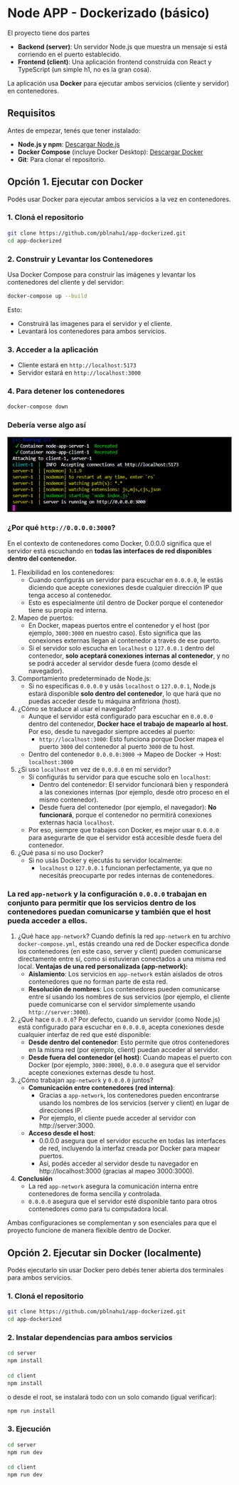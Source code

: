 # Node APP - Dockerizado (básico)

El proyecto tiene dos partes
- **Backend (server)**: Un servidor Node.js que muestra un mensaje si está corriendo en el puerto establecido.
- **Frontend (client)**: Una aplicación frontend construida con React y TypeScript (un simple h1, no es la gran cosa).

La aplicación usa **Docker** para ejecutar ambos servicios (cliente y servidor) en contenedores.

## Requisitos

Antes de empezar, tenés que tener instalado:
- **Node.js y npm**: [Descargar Node.js](https://nodejs.org/)
- **Docker Compose** (incluye Docker Desktop): [Descargar Docker](http://www.docker.com/products/docker-desktop)
- **Git**: Para clonar el repositorio.

## Opción 1. Ejecutar con Docker

Podés usar Docker para ejecutar ambos servicios a la vez en contenedores.

### 1. Cloná el repositorio
```bash
git clone https://github.com/pblnahu1/app-dockerized.git
cd app-dockerized
```

### 2. Construir y Levantar los Contenedores
Usa Docker Compose para construir las imágenes y levantar los contenedores del cliente y del servidor:
```bash
docker-compose up --build
```
Esto:
- Construirá las imagenes para el servidor y el cliente.
- Levantará los contenedores para ambos servicios.

### 3. Acceder a la aplicación
- Cliente estará en `http://localhost:5173`
- Servidor estará en `http://localhost:3000`

### 4. Para detener los contenedores
```bash
docker-compose down
```

### Debería verse algo así
![Salida que debería verse en la terminal luego de ejecutar los comandos de Docker](ejecucion.png)

### ¿Por qué `http://0.0.0.0:3000`?
En el contexto de contenedores como Docker, 0.0.0.0 significa que el servidor está escuchando en **todas las interfaces de red disponibles dentro del contenedor.**
1. Flexibilidad en los contenedores:
    - Cuando configurás un servidor para escuchar en `0.0.0.0`, le estás diciendo que acepte conexiones desde cualquier dirección IP que tenga acceso al contenedor.
    - Esto es especialmente útil dentro de Docker porque el contenedor tiene su propia red interna.
2. Mapeo de puertos:
    - En Docker, mapeas puertos entre el contenedor y el host (por ejemplo, `3000:3000` en nuestro caso). Esto significa que las conexiones externas llegan al contenedor a través de ese puerto.
    - Si el servidor solo escucha en `localhost` o `127.0.0.1` dentro del contenedor, **solo aceptará conexiones internas al contenedor**, y no se podrá acceder al servidor desde fuera (como desde el navegador).
3. Comportamiento predeterminado de Node.js:
    - Si no especificas `0.0.0.0` y usás `localhost` o `127.0.0.1`, Node.js estará disponible **solo dentro del contenedor**, lo que hará que no puedas acceder desde tu máquina anfitriona (host).
4. ¿Cómo se traduce al usar el navegador?
    - Aunque el servidor está configurado para escuchar en `0.0.0.0` dentro del contenedor, **Docker hace el trabajo de mapearlo al host.** Por eso, desde tu navegador siempre accedes al puerto:
        - `http://localhost:3000`: Esto funciona porque Docker mapea el puerto `3000` del contenedor al puerto `3000` de tu host.
    - Dentro del contenedor `0.0.0.0:3000` -> Mapeo de Docker -> Host: `localhost:3000`
5. ¿Si uso `localhost` en vez de `0.0.0.0` en mi servidor?
    - Si configurás tu servidor para que escuche solo en `localhost`:
        - Dentro del contenedor: El servidor funcionará bien y responderá a las conexiones internas (por ejemplo, desde otro proceso en el mismo contenedor).
        - Desde fuera del contenedor (por ejemplo, el navegador): **No funcionará**, porque el contenedor no permitirá conexiones externas hacia `localhost`.
    - Por eso, siempre que trabajes con Docker, es mejor usar `0.0.0.0` para asegurarte de que el servidor está accesible desde fuera del contenedor.
6. ¿Qué pasa si no uso Docker?
    - Si no usás Docker y ejecutás tu servidor localmente:
        - `localhost` o `127.0.0.1` funcionan perfectamente, ya que no necesitás preocuparte por redes internas de contenedores.

### La red `app-network` y la configuración `0.0.0.0` trabajan en conjunto para permitir que los servicios dentro de los contenedores puedan comunicarse y también que el host pueda acceder a ellos.

1. ¿Qué hace `app-network`?
Cuando definís la red `app-network` en tu archivo `docker-compose.yml`, estás creando una red de Docker específica donde los contenedores (en este caso, server y client) pueden comunicarse directamente entre sí, como si estuvieran conectados a una misma red local.
**Ventajas de una red personalizada (app-network):**
    - **Aislamiento**: Los servicios en `app-network` están aislados de otros contenedores que no forman parte de esta red.
    - **Resolución de nombres**: Los contenedores pueden comunicarse entre sí usando los nombres de sus servicios (por ejemplo, el cliente puede comunicarse con el servidor simplemente usando `http://server:3000`).
2. ¿Qué hace `0.0.0.0`?
Por defecto, cuando un servidor (como Node.js) está configurado para escuchar en `0.0.0.0`, acepta conexiones desde cualquier interfaz de red que esté disponible:
    - **Desde dentro del contenedor**: Esto permite que otros contenedores en la misma red (por ejemplo, client) puedan acceder al servidor.
    - **Desde fuera del contenedor (el host)**: Cuando mapeas el puerto con Docker (por ejemplo, `3000:3000`), `0.0.0.0` asegura que el servidor acepte conexiones externas desde tu host.
3. ¿Cómo trabajan `app-network` y `0.0.0.0` juntos?
    - **Comunicación entre contenedores (red interna)**:
        - Gracias a `app-network`, los contenedores pueden encontrarse usando los nombres de los servicios (server y client) en lugar de direcciones IP.
        - Por ejemplo, el cliente puede acceder al servidor con http://server:3000.
    - **Acceso desde el host**:
        - 0.0.0.0 asegura que el servidor escuche en todas las interfaces de red, incluyendo la interfaz creada por Docker para mapear puertos.
        - Así, podés acceder al servidor desde tu navegador en http://localhost:3000 (gracias al mapeo 3000:3000).
4. **Conclusión**
    - La red `app-network` asegura la comunicación interna entre contenedores de forma sencilla y controlada.
    - `0.0.0.0` asegura que el servidor esté disponible tanto para otros contenedores como para tu computadora local.

Ambas configuraciones se complementan y son esenciales para que el proyecto funcione de manera flexible dentro de Docker.


## Opción 2. Ejecutar sin Docker (localmente)
Podés ejecutarlo sin usar Docker pero debés tener abierta dos terminales para ambos servicios.

### 1. Cloná el repositorio
```bash
git clone https://github.com/pblnahu1/app-dockerized.git
cd app-dockerized
```

### 2. Instalar dependencias para ambos servicios
```bash
cd server
npm install

cd client 
npm install
```

o desde el root, se instalará todo con un solo comando (igual verificar):

```bash
npm run install
```

### 3. Ejecución
```bash
cd server
npm run dev

cd client
npm run dev
```

